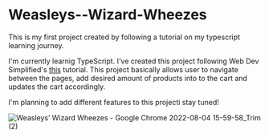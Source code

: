 # Weasleys--Wizard-Wheezes
This is my first project created by following a tutorial on my typescript learning journey.


I'm currently learnig TypeScript. I've created this project following Web Dev Simplified's [this](https://www.youtube.com/watch?v=lATafp15HWA&t=2373s) tutorial.
This project basically allows user to navigate between the pages, add desired amount of products into to the cart and updates the cart accordingly.

I'm planning to add different features to this projecti stay tuned!


![Weasleys’ Wizard Wheezes - Google Chrome 2022-08-04 15-59-58_Trim (2)](https://user-images.githubusercontent.com/63055084/182863025-b4b7ff8a-f261-4c96-ae71-544cce92a6ca.gif)




